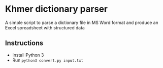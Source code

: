 # Khmer dictionary parser

A simple script to parse a dictionary file in MS Word format and produce an Excel spreadsheet with structured data

## Instructions

* Install Python 3
* Run `python3 convert.py input.txt`
